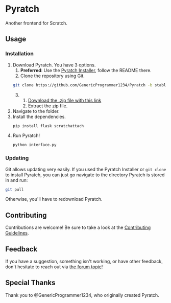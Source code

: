# Pyratch
Another frontend for Scratch.

## Usage

### Installation

1. Download Pyratch. You have 3 options.
   1. **Preferred**: Use the [Pyratch Installer](https://github.com/GenericProgrammer1234/PyratchInstaller), follow the README there.
   2.  Clone the repository using Git.
      ```sh
      git clone https://github.com/GenericProgrammer1234/Pyratch -b stable
      ```
   3. 1. [Download the .zip file with this link](https://github.com/EngineerRunner/Pyratch/archive/refs/heads/stable.zip)
      2. Extract the zip file.
3. Navigate to the folder.
4. Install the dependencies. <!-- Update this when a requirements.txt file gets added -->
   ```sh
   pip install flask scratchattach
   ```
5. Run Pyratch!
   ```sh
   python interface.py
   ```

### Updating

Git allows updating very easily. If you used the Pyratch Installer or `git clone` to install Pyratch, you can just go navigate to the directory Pyratch is stored in and run:

```sh
git pull
```

Otherwise, you'll have to redownload Pyratch.


## Contributing

Contributions are welcome! Be sure to take a look at the [Contributing Guidelines](CONTRIBUTING.md).

## Feedback

If you have a suggestion, something isn't working, or have other feedback, don't hesitate to reach out via [the forum topic](https://scratch.mit.edu/discuss/topic/708617/)!   

## Special Thanks

Thank you to @GenericProgrammer1234, who originally created Pyratch.
